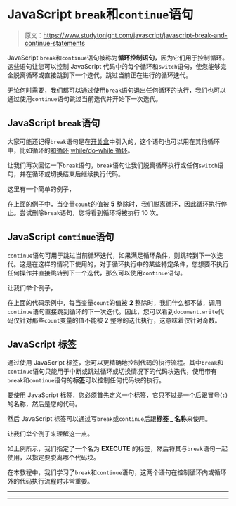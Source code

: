 # JavaScript `break`和`continue`语句

> 原文：<https://www.studytonight.com/javascript/javascript-break-and-continue-statements>

JavaScript `break`和`continue`语句被称为**循环控制语句**，因为它们用于控制循环。这些语句让您可以控制 JavaScript 代码中的每个循环和`switch`语句，使您能够完全脱离循环或直接跳到下一个迭代，跳过当前正在进行的循环迭代。

无论何时需要，我们都可以通过使用`break`语句退出任何循环的执行，我们也可以通过使用`continue`语句跳过当前迭代并开始下一次迭代。

## JavaScript `break`语句

大家可能还记得`break`语句是在[开关盒](http://studytonight.com/javascript/javascript-switch-case)中引入的，这个语句也可以用在其他循环中，比如循环的[和循环](http://javascript-for-loop) [while/do-while 循环](http://studytonight.com/javascript/javascript-while-loop-and-dowhile-loop)。

让我们再次回忆一下`break`语句，`break`语句让我们脱离循环执行或任何`switch`语句，并在循环或切换结束后继续执行代码。

这里有一个简单的例子，

在上面的例子中，当变量`count`的值被 **5** 整除时，我们脱离循环，因此循环执行停止。尝试删除`break`语句，您将看到循环将被执行 10 次。

## JavaScript `continue`语句

`continue`语句可用于跳过当前循环迭代，如果满足循环条件，则跳转到下一次迭代。这是在这样的情况下使用的，对于循环执行中的某些特定条件，您想要不执行任何操作并直接跳转到下一个迭代，那么可以使用`continue`语句。

让我们举个例子，

在上面的代码示例中，每当变量`count`的值被 **2** 整除时，我们什么都不做，调用`continue`语句直接跳到循环的下一次迭代。因此，您可以看到`document.write`代码仅针对那些`count`变量的值不能被 2 整除的迭代执行，这意味着仅针对奇数。

## JavaScript 标签

通过使用 JavaScript 标签，您可以更精确地控制代码的执行流程。其中`break`和`continue`语句只能用于中断或跳过循环或切换情况下的代码块迭代，使用带有`break`和`continue`语句的**标签**可以控制任何代码块的执行。

要使用 JavaScript 标签，您必须首先定义一个标签，它只不过是一个后跟冒号(`:`)的名称，然后是您的代码。

然后 JavaScript 标签可以通过写`break`或`continue`后跟**标签 _ 名称**来使用。

让我们举个例子来理解这一点。

如上例所示，我们指定了一个名为 **EXECUTE** 的标签，然后将其与`break`语句一起使用，以指定要脱离哪个代码块。

在本教程中，我们学习了`break`和`continue`语句，这两个语句在控制循环内或循环外的代码执行流程时非常重要。

* * *

* * *